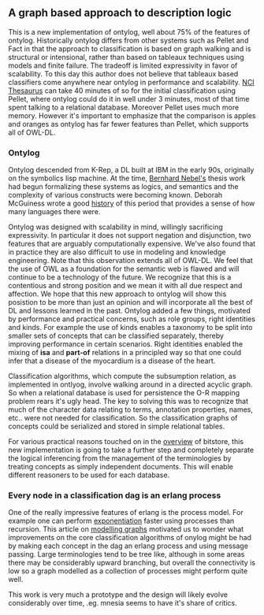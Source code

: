 ## A graph based approach to description logic

This is a new implementation of ontylog, well about 75% of the features of ontylog. Historically ontylog differs from other systems such as Pellet and Fact in that the approach to classification is based on graph walking and is structural or intensional, rather than based on tableaux techniques using models and finite failure. The tradeoff is limited expressivity in favor of scalability. To this day this author does not believe that tableaux based classifiers come anywhere near ontylog in performance and scalability. [NCI Thesaurus](http://www.cancer.gov/cancertopics/terminologyresources) can take 40 minutes of so for the initial classification using Pellet, where ontylog could do it in well under 3 minutes, most of that time spent talking to a relational database. Moreover Pellet uses much more memory. However it's important to emphasize that the comparison is apples and oranges as ontylog has far fewer features than Pellet, which supports all of OWL-DL.

### Ontylog

Ontylog descended from K-Rep, a DL built at IBM in the early 90s, originally on the symbolics lisp machine. At the time, [Bernhard Nebel's](http://books.google.com/books?id=d-fTkUb4FfwC&printsec=frontcover&dq=DL+Bernhard+Nebel&source=gbs_similarbooks_r&cad=2#v=onepage&q=&f=false) thesis work had begun formalizing these systems as logics, and semantics and the complexity of various constructs were becoming known. Deborah McGuiness wrote a good [history](http://www-ksl.stanford.edu/people/dlm/papers/dls-emerge-final.doc) of this period that provides a sense of how many languages there were.

Ontylog was designed with scalability in mind, willingly sacrificing expressivity. In particular it does not support negation and disjunction, two features that are arguably computationally expensive. We've also found that in practice they are also difficult to use in modeling and knowledge engineering. Note that this observation extends all of OWL-DL. We feel that the use of OWL as a foundation for the semantic web is flawed and will continue to be a technology of the future. We recognize that this is a contentious and strong position and we mean it with all due respect and affection. We hope that this new approach to ontylog will show this posistion to be more than just an opinion and will incorporate all the best of DL and lessons learned in the past. Ontylog added a few things, motivated by performance and practical concerns, such as role groups, right identities and kinds. For example the use of kinds enables a taxonomy to be split into smaller sets of concepts that can be classified separately, thereby improving performance in certain scenarios. Right identities enabled the mixing of **isa** and **part-of** relations in a principled way so that one could infer that a disease of the myocardium is a disease of the heart.

Classification algorithms, which compute the subsumption relation, as implemented in ontlyog, involve walking around in a directed acyclic graph. So when a relational database is used for persistence the O-R mapping problem rears it's ugly head. The key to solving this was to recognize that much of the character data relating to terms, annotation properties, names, etc.. were not needed for classification. So the classification graphs of concepts could be serialized and stored in simple relational tables. 

For various practical reasons touched on in the [overview](http://github.com/bdionne/bitstore/blob/master/Readme.md) of bitstore, this new implementation is going to take a further step and completely separate the logical inferencing from the management of the terminologies by treating concepts as simply independent documents. This will enable different reasoners to be used for each database.

### Every node in a classification dag is an erlang process

One of the really impressive features of erlang is the process model. For example one can perform [exponentiation](http://dsonline.computer.org/portal/site/dsonline/menuitem.9ed3d9924aeb0dcd82ccc6716bbe36ec/index.jsp?&pName=dso_level1&path=dsonline/2007/10&file=w5tow.xml&xsl=article.xsl&)
faster using processes than recursion. This article on [modelling graphs](http://www.builderau.com.au/program/soa/Modelling-graphs-with-processes-in-Erlang/0,339024614,339283345,00.htm) motivated us to wonder what improvements on the core classification algorithms of onylog might be had by making each concept in the dag an erlang process and using message passing. Large terminologies tend to be tree like, although in some areas there may be considerably upward branching, but overall the connectivity is low so a graph modelled as a collection of processes might perform quite well.

This work is very much a prototype and the design will likely evolve considerably over time, .eg. mnesia seems to have it's share of critics.




